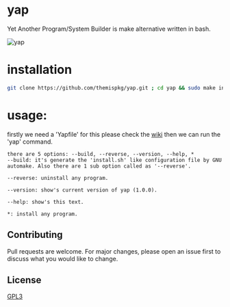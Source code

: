# yap
Yet Another Program/System Builder is make alternative written in bash.

![yap](https://user-images.githubusercontent.com/54551308/153317540-221a2641-e0d2-4bcd-8292-31379089a635.png)


# installation
```bash
git clone https://github.com/themispkg/yap.git ; cd yap && sudo make install
```

# usage:
firstly we need a 'Yapfile' for this please check the [wiki](https://github.com/themispkg/yap#linkgelecek) then we can
run the 'yap' command.
```
there are 5 options: --build, --reverse, --version, --help, *
--build: it's generate the 'install.sh' like configuration file by GNU automake. Also there are 1 sub option called as '--reverse'.

--reverse: uninstall any program.

--version: show's current version of yap (1.0.0).

--help: show's this text.

*: install any program.

```

## Contributing
Pull requests are welcome. For major changes, please open an issue first to discuss what you would like to change.

## License
[GPL3](https://choosealicense.com/licenses/gpl-3.0/)
